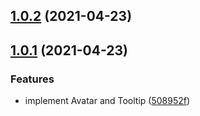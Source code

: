 ## [1.0.2](https://github.com/yes1am/mie-ui/compare/v1.0.1...v1.0.2) (2021-04-23)



## [1.0.1](https://github.com/yes1am/mie-ui/compare/508952fc1f206b8ba027b8f62f2d56f54ca32a88...v1.0.1) (2021-04-23)


### Features

* implement Avatar and Tooltip ([508952f](https://github.com/yes1am/mie-ui/commit/508952fc1f206b8ba027b8f62f2d56f54ca32a88))



